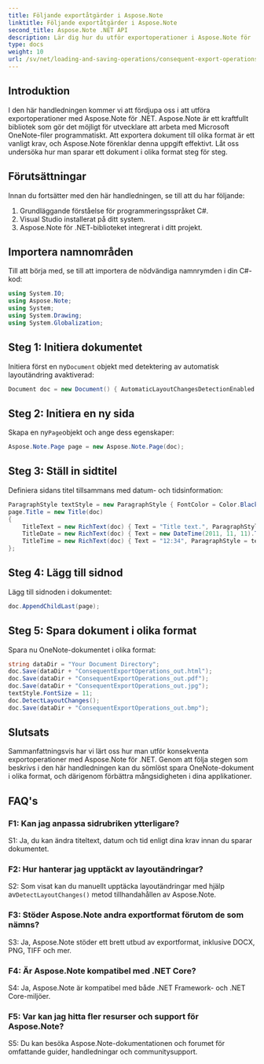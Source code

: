 ```yaml
---
title: Följande exportåtgärder i Aspose.Note
linktitle: Följande exportåtgärder i Aspose.Note
second_title: Aspose.Note .NET API
description: Lär dig hur du utför exportoperationer i Aspose.Note för .NET för att spara OneNote-dokument i olika format effektivt.
type: docs
weight: 10
url: /sv/net/loading-and-saving-operations/consequent-export-operations/
---
```

## Introduktion

I den här handledningen kommer vi att fördjupa oss i att utföra exportoperationer med Aspose.Note för .NET. Aspose.Note är ett kraftfullt bibliotek som gör det möjligt för utvecklare att arbeta med Microsoft OneNote-filer programmatiskt. Att exportera dokument till olika format är ett vanligt krav, och Aspose.Note förenklar denna uppgift effektivt. Låt oss undersöka hur man sparar ett dokument i olika format steg för steg.

## Förutsättningar

Innan du fortsätter med den här handledningen, se till att du har följande:

1. Grundläggande förståelse för programmeringsspråket C#.
2. Visual Studio installerat på ditt system.
3. Aspose.Note för .NET-biblioteket integrerat i ditt projekt.

## Importera namnområden

Till att börja med, se till att importera de nödvändiga namnrymden i din C#-kod:

```csharp
using System.IO;
using Aspose.Note;
using System;
using System.Drawing;
using System.Globalization;
```

## Steg 1: Initiera dokumentet

 Initiera först en ny`Document` objekt med detektering av automatisk layoutändring avaktiverad:

```csharp
Document doc = new Document() { AutomaticLayoutChangesDetectionEnabled = false };
```

## Steg 2: Initiera en ny sida

 Skapa en ny`Page`objekt och ange dess egenskaper:

```csharp
Aspose.Note.Page page = new Aspose.Note.Page(doc);
```

## Steg 3: Ställ in sidtitel

Definiera sidans titel tillsammans med datum- och tidsinformation:

```csharp
ParagraphStyle textStyle = new ParagraphStyle { FontColor = Color.Black, FontName = "Arial", FontSize = 10 };
page.Title = new Title(doc)
{
    TitleText = new RichText(doc) { Text = "Title text.", ParagraphStyle = textStyle },
    TitleDate = new RichText(doc) { Text = new DateTime(2011, 11, 11).ToString("D", CultureInfo.InvariantCulture), ParagraphStyle = textStyle },
    TitleTime = new RichText(doc) { Text = "12:34", ParagraphStyle = textStyle }
};
```

## Steg 4: Lägg till sidnod

Lägg till sidnoden i dokumentet:

```csharp
doc.AppendChildLast(page);
```

## Steg 5: Spara dokument i olika format

Spara nu OneNote-dokumentet i olika format:

```csharp
string dataDir = "Your Document Directory";
doc.Save(dataDir + "ConsequentExportOperations_out.html");            
doc.Save(dataDir + "ConsequentExportOperations_out.pdf");            
doc.Save(dataDir + "ConsequentExportOperations_out.jpg");            
textStyle.FontSize = 11;           
doc.DetectLayoutChanges();            
doc.Save(dataDir + "ConsequentExportOperations_out.bmp");
```

## Slutsats

Sammanfattningsvis har vi lärt oss hur man utför konsekventa exportoperationer med Aspose.Note för .NET. Genom att följa stegen som beskrivs i den här handledningen kan du sömlöst spara OneNote-dokument i olika format, och därigenom förbättra mångsidigheten i dina applikationer.

## FAQ's

### F1: Kan jag anpassa sidrubriken ytterligare?

S1: Ja, du kan ändra titeltext, datum och tid enligt dina krav innan du sparar dokumentet.

### F2: Hur hanterar jag upptäckt av layoutändringar?

 S2: Som visat kan du manuellt upptäcka layoutändringar med hjälp av`DetectLayoutChanges()` metod tillhandahållen av Aspose.Note.

### F3: Stöder Aspose.Note andra exportformat förutom de som nämns?

S3: Ja, Aspose.Note stöder ett brett utbud av exportformat, inklusive DOCX, PNG, TIFF och mer.

### F4: Är Aspose.Note kompatibel med .NET Core?

S4: Ja, Aspose.Note är kompatibel med både .NET Framework- och .NET Core-miljöer.

### F5: Var kan jag hitta fler resurser och support för Aspose.Note?

S5: Du kan besöka Aspose.Note-dokumentationen och forumet för omfattande guider, handledningar och communitysupport.